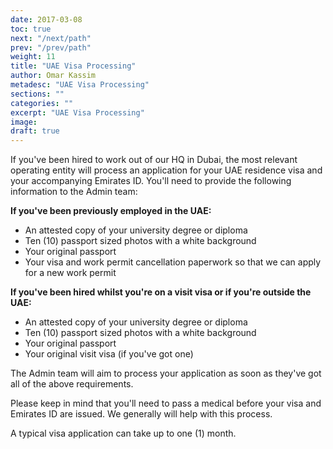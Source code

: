 ```yaml
---
date: 2017-03-08
toc: true
next: "/next/path"
prev: "/prev/path"
weight: 11
title: "UAE Visa Processing"
author: Omar Kassim
metadesc: "UAE Visa Processing"
sections: ""
categories: ""
excerpt: "UAE Visa Processing"
image:
draft: true
---
```


If you've been hired to work out of our HQ in Dubai, the most relevant operating entity will process an application for your UAE residence visa and your accompanying Emirates ID. You'll need to provide the following information to the Admin team:


**If you've been previously employed in the UAE:**

- An attested copy of your university degree or diploma
- Ten (10) passport sized photos with a white background
- Your original passport
- Your visa and work permit cancellation paperwork so that we can apply for a new work permit

**If you've been hired whilst you're on a visit visa or if you're outside the UAE:**

- An attested copy of your university degree or diploma
- Ten (10) passport sized photos with a white background
- Your original passport
- Your original visit visa (if you've got one)

The Admin team will aim to process your application as soon as they've got all of the above requirements.

Please keep in mind that you'll need to pass a medical before your visa and Emirates ID are issued. We generally will help with this process.

A typical visa application can take up to one (1) month.
